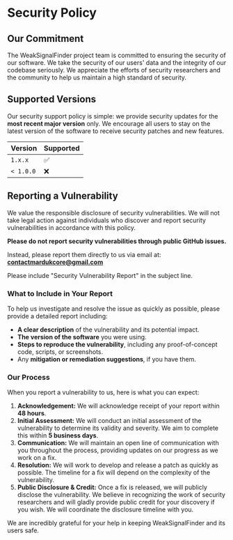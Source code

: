 # Security Policy

## Our Commitment

The WeakSignalFinder project team is committed to ensuring the security of our software. We take the security of our users' data and the integrity of our codebase seriously. We appreciate the efforts of security researchers and the community to help us maintain a high standard of security.

## Supported Versions

Our security support policy is simple: we provide security updates for the **most recent major version** only. We encourage all users to stay on the latest version of the software to receive security patches and new features.

| Version | Supported          |
| ------- | ------------------ |
| `1.x.x` | :white_check_mark: |
| `< 1.0.0` | :x:                |

## Reporting a Vulnerability

We value the responsible disclosure of security vulnerabilities. We will not take legal action against individuals who discover and report security vulnerabilities in accordance with this policy.

**Please do not report security vulnerabilities through public GitHub issues.**

Instead, please report them directly to us via email at:
**contactmardukcore@gmail.com**

Please include "Security Vulnerability Report" in the subject line.

### What to Include in Your Report

To help us investigate and resolve the issue as quickly as possible, please provide a detailed report including:

*   **A clear description** of the vulnerability and its potential impact.
*   **The version of the software** you were using.
*   **Steps to reproduce the vulnerability**, including any proof-of-concept code, scripts, or screenshots.
*   Any **mitigation or remediation suggestions**, if you have them.

### Our Process

When you report a vulnerability to us, here is what you can expect:

1.  **Acknowledgement:** We will acknowledge receipt of your report within **48 hours**.
2.  **Initial Assessment:** We will conduct an initial assessment of the vulnerability to determine its validity and severity. We aim to complete this within **5 business days**.
3.  **Communication:** We will maintain an open line of communication with you throughout the process, providing updates on our progress as we work on a fix.
4.  **Resolution:** We will work to develop and release a patch as quickly as possible. The timeline for a fix will depend on the complexity of the vulnerability.
5.  **Public Disclosure & Credit:** Once a fix is released, we will publicly disclose the vulnerability. We believe in recognizing the work of security researchers and will gladly provide public credit for your discovery if you wish. We will coordinate the disclosure timeline with you.

We are incredibly grateful for your help in keeping WeakSignalFinder and its users safe.
